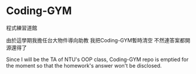 # Coding-GYM
程式練習道館

由於這學期我擔任台大物件導向助教
我把Coding-GYM暫時清空
不然連答案都開源還得了


Since I will be the TA of NTU's OOP class,
Coding-GYM repo is emptied for the moment so that the homework's answer won't be disclosed.
